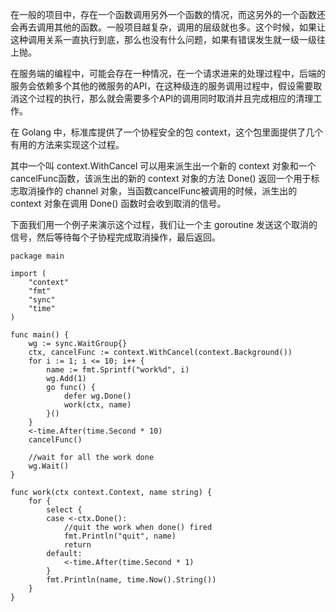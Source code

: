 在一般的项目中，存在一个函数调用另外一个函数的情况，而这另外的一个函数还会再去调用其他的函数。一般项目越复杂，调用的层级就也多。这个时候，如果让这种调用关系一直执行到底，那么也没有什么问题，如果有错误发生就一级一级往上抛。

在服务端的编程中，可能会存在一种情况，在一个请求进来的处理过程中，后端的服务会依赖多个其他的微服务的API，在这种级连的服务调用过程中，假设需要取消这个过程的执行，那么就会需要多个API的调用同时取消并且完成相应的清理工作。

在 Golang 中，标准库提供了一个协程安全的包 context，这个包里面提供了几个有用的方法来实现这个过程。

其中一个叫 context.WithCancel 可以用来派生出一个新的 context 对象和一个cancelFunc函数，该派生出的新的 context 对象的方法 Done() 返回一个用于标志取消操作的 channel 对象，当函数cancelFunc被调用的时候，派生出的 context 对象在调用 Done() 函数时会收到取消的信号。

下面我们用一个例子来演示这个过程，我们让一个主 goroutine 发送这个取消的信号，然后等待每个子协程完成取消操作，最后返回。

```
package main

import (
	"context"
	"fmt"
	"sync"
	"time"
)

func main() {
	wg := sync.WaitGroup{}
	ctx, cancelFunc := context.WithCancel(context.Background())
	for i := 1; i <= 10; i++ {
		name := fmt.Sprintf("work%d", i)
		wg.Add(1)
		go func() {
			defer wg.Done()
			work(ctx, name)
		}()
	}
	<-time.After(time.Second * 10)
	cancelFunc()

	//wait for all the work done
	wg.Wait()
}

func work(ctx context.Context, name string) {
	for {
		select {
		case <-ctx.Done():
			//quit the work when done() fired
			fmt.Println("quit", name)
			return
		default:
			<-time.After(time.Second * 1)
		}
		fmt.Println(name, time.Now().String())
	}
}
```